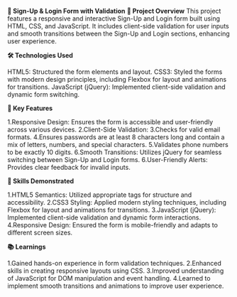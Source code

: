**📝 Sign-Up & Login Form with Validation**
**📌 Project Overview**
This project features a responsive and interactive Sign-Up and Login form built using HTML, CSS, and JavaScript. It includes client-side validation for user inputs and smooth transitions between the Sign-Up and Login sections, enhancing user experience.

**🛠️ Technologies Used**

HTML5: Structured the form elements and layout.
CSS3: Styled the forms with modern design principles, including Flexbox for layout and animations for transitions.
JavaScript (jQuery): Implemented client-side validation and dynamic form switching.​

**🎯 Key Features**

1.Responsive Design: Ensures the form is accessible and user-friendly across various devices.
2.Client-Side Validation:
3.Checks for valid email formats.
4.Ensures passwords are at least 8 characters long and contain a mix of letters, numbers, and special characters.
5.Validates phone numbers to be exactly 10 digits.
6.Smooth Transitions: Utilizes jQuery for seamless switching between Sign-Up and Login forms.
6.User-Friendly Alerts: Provides clear feedback for invalid inputs.​

**🧠 Skills Demonstrated**

1.HTML5 Semantics: Utilized appropriate tags for structure and accessibility.
2.CSS3 Styling: Applied modern styling techniques, including Flexbox for layout and animations for transitions.
3.JavaScript (jQuery): Implemented client-side validation and dynamic form interactions.
4.Responsive Design: Ensured the form is mobile-friendly and adapts to different screen sizes.​

**📚 Learnings**

1.Gained hands-on experience in form validation techniques.
2.Enhanced skills in creating responsive layouts using CSS.
3.Improved understanding of JavaScript for DOM manipulation and event handling.
4.Learned to implement smooth transitions and animations to improve user experience.​


